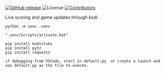 [![GitHub release](https://img.shields.io/github/release/eracknaphobia/script.nhlscores.svg)](https://github.com/eracknaphobia/script.nhlscores/releases)
![License](https://img.shields.io/badge/license-GPL%20(%3E%3D%202)-orange)
[![Contributors](https://img.shields.io/github/contributors/eracknaphobia/script.nhlscores.svg)](https://github.com/eracknaphobia/script.nhlscores/graphs/contributors)

Live scoring and game updates through kodi





``` 
python -m venv .venv

".venv/Scripts/activate.bat"

pip install kodistubs
pip install pytz
pip install requests

if debugging from VSCode, start in default.py  or create a launch and use default.py as the file to exeute.

```

